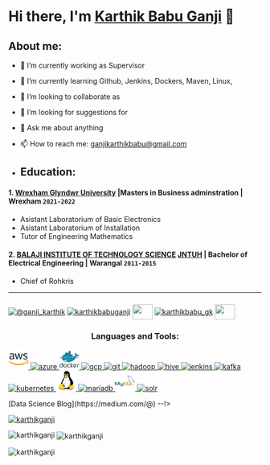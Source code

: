 # Hi there, I'm [Karthik Babu Ganji](https://www.youtube.com/channel/UC52Zm8Eqyy6EYD39HENpTTA) 👋

## About me:
- 🔭 I’m currently working as Supervisor
- 🌱 I’m currently learning Github, Jenkins, Dockers, Maven, Linux,
- 👯 I’m looking to collaborate as 
- 🤔 I’m looking for suggestions for
- 💬 Ask me about anything
- 📫 How to reach me: ganjikarthikbabu@gmail.com

- ## Education:

#### 1. [Wrexham Glyndwr University](https://www.wrexham.ac.uk) |Masters in Business adminstration | Wrexham `2021-2022`
   - Asistant Laboratorium of Basic Electronics
   - Asistant Laboratorium of Installation
   - Tutor of Engineering Mathematics
 #### 2. [BALAJI INSTITUTE OF TECHNOLOGY SCIENCE](https://www.bitswgl.ac.in) [JNTUH](https://www.jntuh.ac.in) | Bachelor of Electrical Engineering  | Warangal `2011-2015`
   - Chief of Rohkris
---
### <p align="left">
<a href="https://twitter.com/@ganji_karthik" target="blank"><img align="center" src="https://raw.githubusercontent.com/rahuldkjain/github-profile-readme-generator/master/src/images/icons/Social/twitter.svg" alt="@ganji_karthik" height="30" width="40" /></a>
<a href="https://linkedin.com/in/karthikbabuganji" target="blank"><img align="center" src="https://raw.githubusercontent.com/rahuldkjain/github-profile-readme-generator/master/src/images/icons/Social/linked-in-alt.svg" alt="karthikbabuganji" height="30" width="40" /></a>
<a href="https://fb.com/" target="blank"><img align="center" src="https://raw.githubusercontent.com/rahuldkjain/github-profile-readme-generator/master/src/images/icons/Social/facebook.svg" alt="" height="30" width="40" /></a>
<a href="https://instagram.com/karthikbabu_gk" target="blank"><img align="center" src="https://raw.githubusercontent.com/rahuldkjain/github-profile-readme-generator/master/src/images/icons/Social/instagram.svg" alt="karthikbabu_gk" height="30" width="40" /></a>
<a href="https://www.youtube.com/@nayamediaworks" target="blank"><img align="center" src="https://raw.githubusercontent.com/rahuldkjain/github-profile-readme-generator/master/src/images/icons/Social/youtube.svg" alt="" height="30" width="40" /></a>
</p>

<h3 align="center">Languages and Tools:</h3>
<p align="left"> <a href="https://aws.amazon.com" target="_blank" rel="noreferrer"> <img src="https://raw.githubusercontent.com/devicons/devicon/master/icons/amazonwebservices/amazonwebservices-original-wordmark.svg" alt="aws" width="40" height="40"/> </a> <a href="https://azure.microsoft.com/en-in/" target="_blank" rel="noreferrer"> <img src="https://www.vectorlogo.zone/logos/microsoft_azure/microsoft_azure-icon.svg" alt="azure" width="40" height="40"/> </a> <a href="https://www.docker.com/" target="_blank" rel="noreferrer"> <img src="https://raw.githubusercontent.com/devicons/devicon/master/icons/docker/docker-original-wordmark.svg" alt="docker" width="40" height="40"/> </a> <a href="https://cloud.google.com" target="_blank" rel="noreferrer"> <img src="https://www.vectorlogo.zone/logos/google_cloud/google_cloud-icon.svg" alt="gcp" width="40" height="40"/> </a> <a href="https://git-scm.com/" target="_blank" rel="noreferrer"> <img src="https://www.vectorlogo.zone/logos/git-scm/git-scm-icon.svg" alt="git" width="40" height="40"/> </a> <a href="https://hadoop.apache.org/" target="_blank" rel="noreferrer"> <img src="https://www.vectorlogo.zone/logos/apache_hadoop/apache_hadoop-icon.svg" alt="hadoop" width="40" height="40"/> </a> <a href="https://hive.apache.org/" target="_blank" rel="noreferrer"> <img src="https://www.vectorlogo.zone/logos/apache_hive/apache_hive-icon.svg" alt="hive" width="40" height="40"/> </a> <a href="https://www.jenkins.io" target="_blank" rel="noreferrer"> <img src="https://www.vectorlogo.zone/logos/jenkins/jenkins-icon.svg" alt="jenkins" width="40" height="40"/> </a> <a href="https://kafka.apache.org/" target="_blank" rel="noreferrer"> <img src="https://www.vectorlogo.zone/logos/apache_kafka/apache_kafka-icon.svg" alt="kafka" width="40" height="40"/> </a> <a href="https://kubernetes.io" target="_blank" rel="noreferrer"> <img src="https://www.vectorlogo.zone/logos/kubernetes/kubernetes-icon.svg" alt="kubernetes" width="40" height="40"/> </a> <a href="https://www.linux.org/" target="_blank" rel="noreferrer"> <img src="https://raw.githubusercontent.com/devicons/devicon/master/icons/linux/linux-original.svg" alt="linux" width="40" height="40"/> </a> <a href="https://mariadb.org/" target="_blank" rel="noreferrer"> <img src="https://www.vectorlogo.zone/logos/mariadb/mariadb-icon.svg" alt="mariadb" width="40" height="40"/> </a> <a href="https://www.mysql.com/" target="_blank" rel="noreferrer"> <img src="https://raw.githubusercontent.com/devicons/devicon/master/icons/mysql/mysql-original-wordmark.svg" alt="mysql" width="40" height="40"/> </a> <a href="https://lucene.apache.org/solr/" target="_blank" rel="noreferrer"> <img src="https://www.vectorlogo.zone/logos/apache_solr/apache_solr-icon.svg" alt="solr" width="40" height="40"/> </a> </p>
 [Data Science Blog](https://medium.com/@)
--!>
<p align="left"> <a href="https://github.com/ryo-ma/github-profile-trophy"><img src="https://github-profile-trophy.vercel.app/?username=karthikganji" alt="karthikganji" /></a> </p>

<p><img align="left" src="https://github-readme-stats.vercel.app/api/top-langs?username=karthikganji&show_icons=true&locale=en&layout=compact" alt="karthikganji" /></p>

<p>&nbsp;<img align="center" src="https://github-readme-stats.vercel.app/api?username=karthikganji&show_icons=true&locale=en" alt="karthikganji" /></p>

<p><img align="center" src="https://github-readme-streak-stats.herokuapp.com/?user=karthikganji&" alt="karthikganji" /></p>

[webdev]: https://github.com/karthikganji/karthikganji
